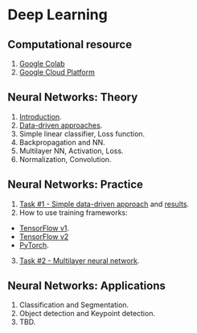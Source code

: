 # Deep Learning

## Сomputational resource

1. [Google Colab](https://colab.research.google.com/)
2. [Google Cloud Platform](google_cloud_platform.md)

## Neural Networks: Theory
1. [Introduction](materials/DeepLearning_Lecture1_Introduction.pdf).
2. [Data-driven approaches](materials/DeepLearning_Lecture2_DataDrivenApproaches.pdf).
3. Simple linear classifier, Loss function.
4. Backpropagation and NN.
5. Multilayer NN, Activation, Loss.
6. Normalization, Convolution.

## Neural Networks: Practice
1. [Task #1 - Simple data-driven approach](practice/task1.md) and [results](practice/task1_results.md).
2. How to use training frameworks:
  * [TensorFlow v1](practice/tf1.ipynb).
  * [TensorFlow v2](practice/tf2_eager_mode.ipynb)
  * [PyTorch](practice/pytorch.ipynb).
   
3. [Task #2 - Multilayer neural network]().

## Neural Networks: Applications
1. Classification and Segmentation.
2. Object detection and Keypoint detection.
3. TBD.